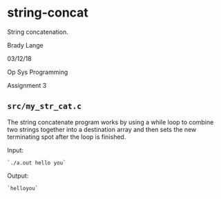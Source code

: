 # string-concat
String concatenation.

Brady Lange

03/12/18

Op Sys Programming

Assignment 3

## `src/my_str_cat.c`
The string concatenate program works by using a while loop to combine two strings together into a destination array and then
sets the new terminating spot after the loop is finished.

Input:
    
    `./a.out hello you`

Output:
    
    `helloyou`
